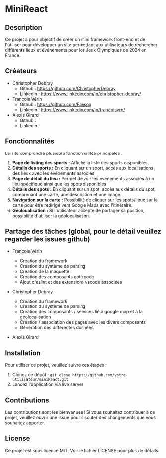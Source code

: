 # MiniReact

## Description

Ce projet a pour objectif de créer un mini framework front-end et de l'utiliser pour développer un site permettant aux utilisateurs de rechercher différents lieux et événements pour les Jeux Olympiques de 2024 en France.

## Créateurs

- Christopher Debray
  - Github : https://github.com/ChristopherDebray
  - Linkedin : https://www.linkedin.com/in/christopher-debray/
- François Vérin
  - Github : https://github.com/Fansoa
  - Linkedin : https://www.linkedin.com/in/francoisvrn/
- Alexis Girard
  - Github : 
  - Linkedin : 

## Fonctionnalités

Le site comprendra plusieurs fonctionnalités principales :

1. **Page de listing des sports :** Affiche la liste des sports disponibles.
2. **Détails des sports :** En cliquant sur un sport, accès aux localisations des lieux avec les événements associés.
3. **Page de détail du lieu :** Permet de voir les événements associés à un lieu spécifique ainsi que les spots disponibles.
4. **Détails des spots :** En cliquant sur un spot, accès aux détails du spot, comprenant une carte, une description et une image.
5. **Navigation sur la carte :** Possibilité de cliquer sur les spots/lieux sur la carte pour être redirigé vers Google Maps avec l'itinéraire.
6. **Géolocalisation :** Si l'utilisateur accepte de partager sa position, possibilité d'utiliser la géolocalisation.

## Partage des tâches (global, pour le détail veuillez regarder les issues github)

- François Vérin
  - Création du framework
  - Création du système de parsing
  - Création de la maquette
  - Création des composants coté code
  - Ajout d'eslint et des extensions vscode associées

- Christopher Debray
  - Création du framework
  - Création du système de parsing
  - Création des composants / services lié à google map et à la géolocalisation
  - Création / association des pages avec les divers composants
  - Génération des différentes données

- Alexis Girard

## Installation
Pour utiliser ce projet, veuillez suivre ces étapes :
1. Clonez ce dépôt : `git clone https://github.com/votre-utilisateur/miniReact.git`
2. Lancez l'application via live server

## Contributions
Les contributions sont les bienvenues ! Si vous souhaitez contribuer à ce projet, veuillez ouvrir une issue pour discuter des changements que vous souhaitez apporter.

## License
Ce projet est sous licence MIT. Voir le fichier LICENSE pour plus de détails.